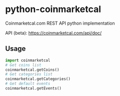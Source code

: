# python-coinmarketcal
Coinmarketcal.com REST API python implementation

API (beta): https://coinmarketcal.com/api/doc/

## Usage
```python
import coinmarketcal
# Get coins list
coinmarketcal.getCoins()
# Get categories list
coinmarketcal.getCategories()
# Get default events
coinmarketcal.getEvents()
```
